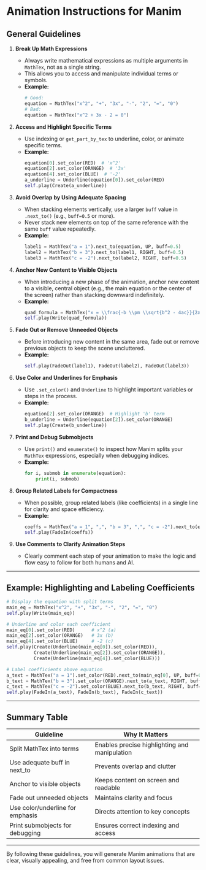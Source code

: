 # Animation Instructions for Manim

## General Guidelines

1. **Break Up Math Expressions**
   - Always write mathematical expressions as multiple arguments in `MathTex`, not as a single string.
   - This allows you to access and manipulate individual terms or symbols.
   - **Example:**
     ```python
     # Good:
     equation = MathTex("x^2", "+", "3x", "-", "2", "=", "0")
     # Bad:
     equation = MathTex("x^2 + 3x - 2 = 0")
     ```

2. **Access and Highlight Specific Terms**
   - Use indexing or `get_part_by_tex` to underline, color, or animate specific terms.
   - **Example:**
     ```python
     equation[0].set_color(RED)  # 'x^2'
     equation[2].set_color(ORANGE)  # '3x'
     equation[4].set_color(BLUE)  # '-2'
     a_underline = Underline(equation[0]).set_color(RED)
     self.play(Create(a_underline))
     ```

3. **Avoid Overlap by Using Adequate Spacing**
   - When stacking elements vertically, use a larger `buff` value in `.next_to()` (e.g., `buff=0.5` or more).
   - Never stack new elements on top of the same reference with the same `buff` value repeatedly.
   - **Example:**
     ```python
     label1 = MathTex("a = 1").next_to(equation, UP, buff=0.5)
     label2 = MathTex("b = 3").next_to(label1, RIGHT, buff=0.5)
     label3 = MathTex("c = -2").next_to(label2, RIGHT, buff=0.5)
     ```

4. **Anchor New Content to Visible Objects**
   - When introducing a new phase of the animation, anchor new content to a visible, central object (e.g., the main equation or the center of the screen) rather than stacking downward indefinitely.
   - **Example:**
     ```python
     quad_formula = MathTex("x = \\frac{-b \\pm \\sqrt{b^2 - 4ac}}{2a}").move_to(ORIGIN + UP*1.5)
     self.play(Write(quad_formula))
     ```

5. **Fade Out or Remove Unneeded Objects**
   - Before introducing new content in the same area, fade out or remove previous objects to keep the scene uncluttered.
   - **Example:**
     ```python
     self.play(FadeOut(label1), FadeOut(label2), FadeOut(label3))
     ```

6. **Use Color and Underlines for Emphasis**
   - Use `.set_color()` and `Underline` to highlight important variables or steps in the process.
   - **Example:**
     ```python
     equation[2].set_color(ORANGE)  # Highlight 'b' term
     b_underline = Underline(equation[2]).set_color(ORANGE)
     self.play(Create(b_underline))
     ```

7. **Print and Debug Submobjects**
   - Use `print()` and `enumerate()` to inspect how Manim splits your `MathTex` expressions, especially when debugging indices.
   - **Example:**
     ```python
     for i, submob in enumerate(equation):
         print(i, submob)
     ```

8. **Group Related Labels for Compactness**
   - When possible, group related labels (like coefficients) in a single line for clarity and space efficiency.
   - **Example:**
     ```python
     coeffs = MathTex("a = 1", ",", "b = 3", ",", "c = -2").next_to(equation, UP, buff=0.5)
     self.play(FadeIn(coeffs))
     ```

9. **Use Comments to Clarify Animation Steps**
   - Clearly comment each step of your animation to make the logic and flow easy to follow for both humans and AI.

---

## Example: Highlighting and Labeling Coefficients

```python
# Display the equation with split terms
main_eq = MathTex("x^2", "+", "3x", "-", "2", "=", "0")
self.play(Write(main_eq))

# Underline and color each coefficient
main_eq[0].set_color(RED)      # x^2 (a)
main_eq[2].set_color(ORANGE)   # 3x (b)
main_eq[4].set_color(BLUE)     # -2 (c)
self.play(Create(Underline(main_eq[0]).set_color(RED)),
          Create(Underline(main_eq[2]).set_color(ORANGE)),
          Create(Underline(main_eq[4]).set_color(BLUE)))

# Label coefficients above equation
a_text = MathTex("a = 1").set_color(RED).next_to(main_eq[0], UP, buff=0.5)
b_text = MathTex("b = 3").set_color(ORANGE).next_to(a_text, RIGHT, buff=0.5)
c_text = MathTex("c = -2").set_color(BLUE).next_to(b_text, RIGHT, buff=0.5)
self.play(FadeIn(a_text), FadeIn(b_text), FadeIn(c_text))
```

---

## Summary Table

| Guideline                        | Why It Matters                                  |
|----------------------------------|-------------------------------------------------|
| Split MathTex into terms         | Enables precise highlighting and manipulation   |
| Use adequate buff in next_to     | Prevents overlap and clutter                    |
| Anchor to visible objects        | Keeps content on screen and readable            |
| Fade out unneeded objects        | Maintains clarity and focus                     |
| Use color/underline for emphasis | Directs attention to key concepts               |
| Print submobjects for debugging  | Ensures correct indexing and access             |

---

By following these guidelines, you will generate Manim animations that are clear, visually appealing, and free from common layout issues. 